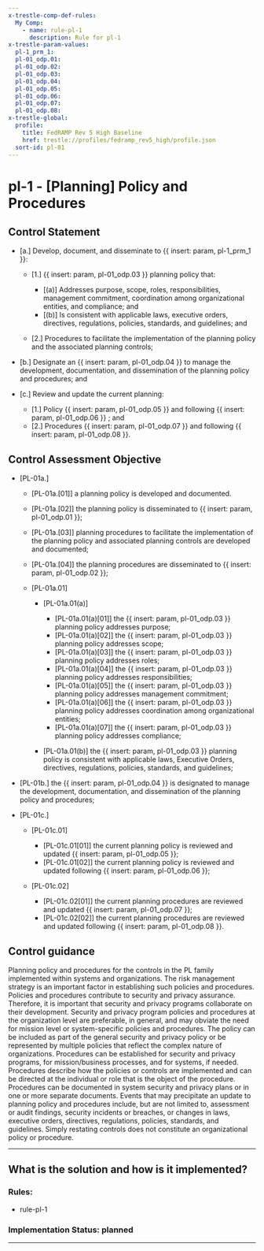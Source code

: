 ```yaml
---
x-trestle-comp-def-rules:
  My Comp:
    - name: rule-pl-1
      description: Rule for pl-1
x-trestle-param-values:
  pl-1_prm_1:
  pl-01_odp.01:
  pl-01_odp.02:
  pl-01_odp.03:
  pl-01_odp.04:
  pl-01_odp.05:
  pl-01_odp.06:
  pl-01_odp.07:
  pl-01_odp.08:
x-trestle-global:
  profile:
    title: FedRAMP Rev 5 High Baseline
    href: trestle://profiles/fedramp_rev5_high/profile.json
  sort-id: pl-01
---
```


# pl-1 - \[Planning\] Policy and Procedures

## Control Statement

- \[a.\] Develop, document, and disseminate to {{ insert: param, pl-1_prm_1 }}:

  - \[1.\] {{ insert: param, pl-01_odp.03 }} planning policy that:

    - \[(a)\] Addresses purpose, scope, roles, responsibilities, management commitment, coordination among organizational entities, and compliance; and
    - \[(b)\] Is consistent with applicable laws, executive orders, directives, regulations, policies, standards, and guidelines; and

  - \[2.\] Procedures to facilitate the implementation of the planning policy and the associated planning controls;

- \[b.\] Designate an {{ insert: param, pl-01_odp.04 }} to manage the development, documentation, and dissemination of the planning policy and procedures; and

- \[c.\] Review and update the current planning:

  - \[1.\] Policy {{ insert: param, pl-01_odp.05 }} and following {{ insert: param, pl-01_odp.06 }} ; and
  - \[2.\] Procedures {{ insert: param, pl-01_odp.07 }} and following {{ insert: param, pl-01_odp.08 }}.

## Control Assessment Objective

- \[PL-01a.\]

  - \[PL-01a.[01]\] a planning policy is developed and documented.
  - \[PL-01a.[02]\] the planning policy is disseminated to {{ insert: param, pl-01_odp.01 }};
  - \[PL-01a.[03]\] planning procedures to facilitate the implementation of the planning policy and associated planning controls are developed and documented;
  - \[PL-01a.[04]\] the planning procedures are disseminated to {{ insert: param, pl-01_odp.02 }};
  - \[PL-01a.01\]

    - \[PL-01a.01(a)\]

      - \[PL-01a.01(a)[01]\] the {{ insert: param, pl-01_odp.03 }} planning policy addresses purpose;
      - \[PL-01a.01(a)[02]\] the {{ insert: param, pl-01_odp.03 }} planning policy addresses scope;
      - \[PL-01a.01(a)[03]\] the {{ insert: param, pl-01_odp.03 }} planning policy addresses roles;
      - \[PL-01a.01(a)[04]\] the {{ insert: param, pl-01_odp.03 }} planning policy addresses responsibilities;
      - \[PL-01a.01(a)[05]\] the {{ insert: param, pl-01_odp.03 }} planning policy addresses management commitment;
      - \[PL-01a.01(a)[06]\] the {{ insert: param, pl-01_odp.03 }} planning policy addresses coordination among organizational entities;
      - \[PL-01a.01(a)[07]\] the {{ insert: param, pl-01_odp.03 }} planning policy addresses compliance;

    - \[PL-01a.01(b)\] the {{ insert: param, pl-01_odp.03 }} planning policy is consistent with applicable laws, Executive Orders, directives, regulations, policies, standards, and guidelines;

- \[PL-01b.\] the {{ insert: param, pl-01_odp.04 }} is designated to manage the development, documentation, and dissemination of the planning policy and procedures;

- \[PL-01c.\]

  - \[PL-01c.01\]

    - \[PL-01c.01[01]\] the current planning policy is reviewed and updated {{ insert: param, pl-01_odp.05 }};
    - \[PL-01c.01[02]\] the current planning policy is reviewed and updated following {{ insert: param, pl-01_odp.06 }};

  - \[PL-01c.02\]

    - \[PL-01c.02[01]\] the current planning procedures are reviewed and updated {{ insert: param, pl-01_odp.07 }};
    - \[PL-01c.02[02]\] the current planning procedures are reviewed and updated following {{ insert: param, pl-01_odp.08 }}.

## Control guidance

Planning policy and procedures for the controls in the PL family implemented within systems and organizations. The risk management strategy is an important factor in establishing such policies and procedures. Policies and procedures contribute to security and privacy assurance. Therefore, it is important that security and privacy programs collaborate on their development. Security and privacy program policies and procedures at the organization level are preferable, in general, and may obviate the need for mission level or system-specific policies and procedures. The policy can be included as part of the general security and privacy policy or be represented by multiple policies that reflect the complex nature of organizations. Procedures can be established for security and privacy programs, for mission/business processes, and for systems, if needed. Procedures describe how the policies or controls are implemented and can be directed at the individual or role that is the object of the procedure. Procedures can be documented in system security and privacy plans or in one or more separate documents. Events that may precipitate an update to planning policy and procedures include, but are not limited to, assessment or audit findings, security incidents or breaches, or changes in laws, executive orders, directives, regulations, policies, standards, and guidelines. Simply restating controls does not constitute an organizational policy or procedure.

______________________________________________________________________

## What is the solution and how is it implemented?

<!-- For implementation status enter one of: implemented, partial, planned, alternative, not-applicable -->

<!-- Note that the list of rules under ### Rules: is read-only and changes will not be captured after assembly to JSON -->

<!-- Add control implementation description here for control: pl-1 -->

### Rules:

  - rule-pl-1

### Implementation Status: planned

______________________________________________________________________
